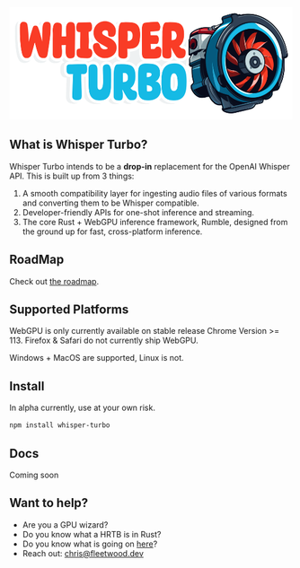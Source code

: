 <div align="center">
<img width="550px" height="200px" src="https://github.com/FL33TW00D/whisper-turbo/raw/master/.github/whisper-turbo.png">
</div>

## What is Whisper Turbo?

Whisper Turbo intends to be a **drop-in** replacement for the OpenAI Whisper API. This is built up from 3 things:

1. A smooth compatibility layer for ingesting audio files of various formats and converting them to be Whisper compatible.
2. Developer-friendly APIs for one-shot inference and streaming.
3. The core Rust + WebGPU inference framework, Rumble, designed from the ground up for fast, cross-platform inference.

## RoadMap

Check out [the roadmap](https://github.com/users/FL33TW00D/projects/1).

## Supported Platforms

WebGPU is only currently available on stable release Chrome Version >= 113.
Firefox & Safari do not currently ship WebGPU.

Windows + MacOS are supported, Linux is not.

## Install

In alpha currently, use at your own risk.

```bash
npm install whisper-turbo
```

## Docs

Coming soon

## Want to help?

- Are you a GPU wizard?
- Do you know what a HRTB is in Rust?
- Do you know what is going on [here](https://github.com/RuyiLi/cursed-typescript/blob/master/random/game-of-life.ts)?
- Reach out: chris@fleetwood.dev
